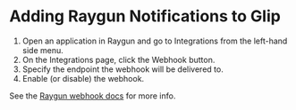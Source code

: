Adding Raygun Notifications to Glip
===================================

1. Open an application in Raygun and go to Integrations from the left-hand side menu.
1. On the Integrations page, click the Webhook button.
1. Specify the endpoint the webhook will be delivered to.
1. Enable (or disable) the webhook.

See the [Raygun webhook docs](https://raygun.com/docs/integrations/webhooks) for more info.
